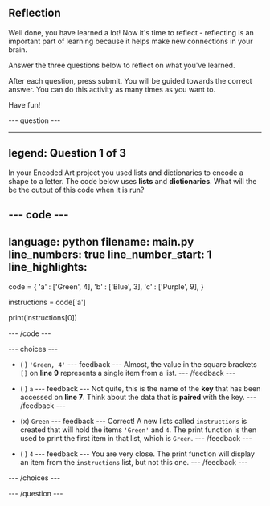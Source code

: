 ## Reflection

Well done, you have learned a lot! Now it's time to reflect - reflecting is an important part of learning because it helps make new connections in your brain.

Answer the three questions below to reflect on what you've learned.

After each question, press submit. You will be guided towards the correct answer. You can do this activity as many times as you want to.

Have fun!

--- question ---

---
legend: Question 1 of 3
---
In your Encoded Art project you used lists and dictionaries to encode a shape to a letter. The code below uses **lists** and **dictionaries**. What will the be the output of this code when it is run?

--- code ---
---
language: python
filename: main.py
line_numbers: true
line_number_start: 1
line_highlights: 
---
code = {
    'a' : ['Green', 4],
    'b' : ['Blue', 3],
    'c' : ['Purple', 9],
}

instructions = code['a']

print(instructions[0])

--- /code ---

--- choices ---

- ( )
`'Green, 4'`
  --- feedback ---
Almost, the value in the square brackets `[]` on **line 9** represents a single item from a list. 
  --- /feedback ---

- ( )
`a`
  --- feedback ---
Not quite, this is the name of the **key** that has been accessed on **line 7**. Think about the data that is **paired** with the key. 
  --- /feedback ---

- (x) 
`Green`
  --- feedback ---
Correct! A new lists called `instructions` is created that will hold the items `'Green'` and `4`. The print function is then used to print the first item in that list, which is `Green`.
  --- /feedback ---

- ( ) 
`4`
  --- feedback ---
You are very close. The print function will display an item from the `instructions` list, but not this one. 
  --- /feedback ---

--- /choices ---

--- /question ---
